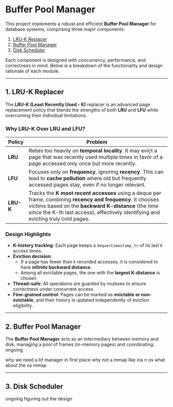 # Buffer Pool Manager

This project implements a robust and efficient **Buffer Pool Manager** for database systems, comprising three major components:

1. [LRU-K Replacer](#1-lru-k-replacer)
2. [Buffer Pool Manager](#2-buffer-pool-manager)
3. [Disk Scheduler](#3-disk-scheduler)

Each component is designed with concurrency, performance, and correctness in mind. Below is a breakdown of the functionality and design rationale of each module.

---

## 1. LRU-K Replacer

The **LRU-K (Least Recently Used - K)** replacer is an advanced page replacement policy that blends the strengths of both **LRU** and **LFU** while overcoming their individual limitations.

### Why LRU-K Over LRU and LFU?

| Policy | Problem |
|--------|---------|
| **LRU** | Relies too heavily on **temporal locality**. It may evict a page that was recently used multiple times in favor of a page accessed only once but more recently. |
| **LFU** | Focuses only on **frequency**, ignoring **recency**. This can lead to **cache pollution** where old but frequently accessed pages stay, even if no longer relevant. |
| **LRU-K** | Tracks the **K most recent accesses** using a deque per frame, combining **recency and frequency**. It chooses victims based on the **backward K-distance** (the time since the K-th last access), effectively identifying and evicting truly cold pages. |

###  Design Highlights

- **K-history tracking**: Each page keeps a `deque<timestamp_t>` of its last `K` access times.
- **Eviction decision**:
  - If a page has fewer than `K` recorded accesses, it is considered to have **infinite backward distance**.
  - Among all evictable pages, the one with the **largest K-distance** is chosen.
- **Thread-safe**: All operations are guarded by mutexes to ensure correctness under concurrent access.
- **Fine-grained control**: Pages can be marked as **evictable or non-evictable**, and their history is updated independently of eviction eligibility.

---

## 2. Buffer Pool Manager

The **Buffer Pool Manager** acts as an intermediary between memory and disk, managing a pool of frames (in-memory pages) and coordinating:
ongoing

why we need a bf manager in first place why not a mmap like ina n os what about the os mmap

---

## 3. Disk Scheduler
ongoing figuring out the design 
